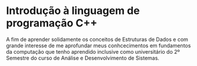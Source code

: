 # Introdução à linguagem de programação C++
A fim de aprender solidamente os conceitos de Estruturas de Dados e com grande interesse de me aprofundar meus conhcecimentos em fundamentos da computação que tenho aprendido inclusive como universitário do 2º Semestre do curso de Análise e Desenvolvimento de Sistemas.
